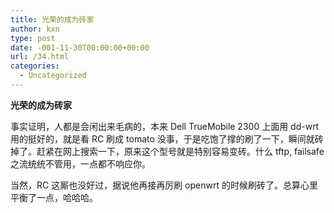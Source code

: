```yaml
---
title: 光荣的成为砖家
author: kxn
type: post
date: -001-11-30T00:00:00+00:00
url: /34.html
categories:
  - Uncategorized
---
```


**光荣的成为砖家**

事实证明，人都是会闲出来毛病的，本来 Dell TrueMobile 2300 上面用 dd-wrt 用的挺好的，就是看 RC 刷成 tomato 没事，于是吃饱了撑的刷了一下，瞬间就砖掉了。赶紧在网上搜索一下，原来这个型号就是特别容易变砖。什么 tftp, failsafe 之流统统不管用，一点都不响应你。

当然，RC 这厮也没好过，据说他再接再厉刷 openwrt 的时候刷砖了。总算心里平衡了一点，哈哈哈。
